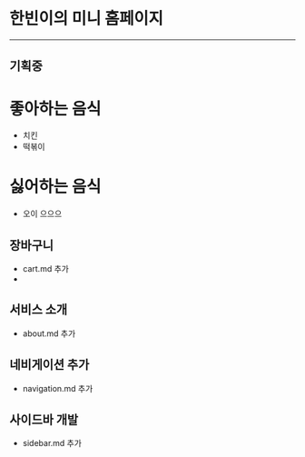 # 한빈이의 미니 홈페이지
---
기획중
---

# 좋아하는 음식
- 치킨
- 떡볶이

# 싫어하는 음식
- 오이 으으으


## 장바구니
- cart.md 추가
- 
## 서비스 소개
- about.md 추가

## 네비게이션 추가
- navigation.md 추가

## 사이드바 개발
- sidebar.md 추가
